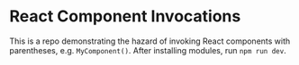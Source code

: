 # React Component Invocations

This is a repo demonstrating the hazard of invoking React components with parentheses, e.g. `MyComponent()`. After installing modules, run `npm run dev`.